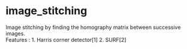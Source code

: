 # image_stitching

Image stitching by finding the homography matrix between successive images.\
Features : 1. Harris corner detector[1]
           2. SURF[2]
